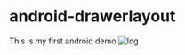 # android-drawerlayout
This is my first android demo
![log](https://ss1.bdstatic.com/70cFuXSh_Q1YnxGkpoWK1HF6hhy/it/u=1286844288,427537709&fm=26&gp=0.jpg)
